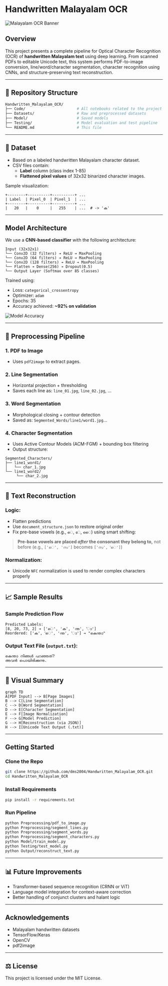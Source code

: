# Handwritten Malayalam OCR

![Malayalam OCR Banner](https://upload.wikimedia.org/wikipedia/commons/thumb/4/47/Malayalam_Alphabet_Chart.svg/1200px-Malayalam_Alphabet_Chart.svg.png)

##  Overview

This project presents a complete pipeline for Optical Character Recognition (OCR) of **handwritten Malayalam text** using deep learning. From scanned PDFs to editable Unicode text, this system performs PDF-to-image conversion, line/word/character segmentation, character recognition using CNNs, and structure-preserving text reconstruction.

---

## 📁 Repository Structure

```bash
Handwritten_Malayalam_OCR/
├── Code/                       # All notebooks related to the project
├── Datasets/                   # Raw and preprocessed datasets
├── Model/                      # Saved models 
├── Testing/                    # Model evaluation and test pipeline
└── README.md                   # This file
```

---

## 📄 Dataset

- Based on a labeled handwritten Malayalam character dataset.
- CSV files contain:
  - **Label** column (class index 1-85)
  - **Flattened pixel values** of 32x32 binarized character images.

Sample visualization:

```
+--------+----------+----------+ ...
| Label  | Pixel_0  | Pixel_1  | ...
+--------+----------+----------+ ...
|   20   |    0     |   255    | ...  # -> 'ക'
```

---

##  Model Architecture

We use a **CNN-based classifier** with the following architecture:

```
Input (32x32x1)
└── Conv2D (32 filters) ➔ ReLU ➔ MaxPooling
└── Conv2D (64 filters) ➔ ReLU ➔ MaxPooling
└── Conv2D (128 filters) ➔ ReLU ➔ MaxPooling
└── Flatten ➔ Dense(256) ➔ Dropout(0.5)
└── Output Layer (Softmax over 85 classes)
```

Trained using:
- Loss: `categorical_crossentropy`
- Optimizer: `adam`
- Epochs: 35
- Accuracy achieved: **~92% on validation**

![Model Accuracy](https://user-images.githubusercontent.com/placeholder/train-val-accuracy.png)

---

## 📝 Preprocessing Pipeline

### 1. PDF to Image
- Uses `pdf2image` to extract pages.

### 2. Line Segmentation
- Horizontal projection + thresholding
- Saves each line as: `line_01.jpg`, `line_02.jpg`, ...

### 3. Word Segmentation
- Morphological closing + contour detection
- Saved as: `Segmented_Words/line1/word1.jpg`...

### 4. Character Segmentation
- Uses Active Contour Models (ACM-FGM) + bounding box filtering
- Output structure:

```
Segmented_Characters/
├── line1_word1/
│   └── char_1.jpg
└── line1_word2/
     └── char_2.jpg
```

---

## 🔢 Text Reconstruction

###  Logic:
- Flatten predictions
- Use `document_structure.json` to restore original order
- Fix pre-base vowels (e.g., `െ`, `േ`, `ൈ`) using smart shifting:

> **Pre-base vowels are placed *after* the consonant they belong to,**
> not before (e.g., `['െ', 'സ']` becomes `['സ', 'െ']`)

### Normalization:
- Unicode `NFC` normalization is used to render complex characters properly

---

## 📈 Sample Results

### Sample Prediction Flow
```
Predicted Labels:
[8, 20, 73, 2] ➔ ['െ', 'ക', 'ന്ത', 'ാ']
Reordered: ['ക', 'െ', 'ന്ത', 'ാ'] ➔ "കെന്താ"
```

### Output Text File (`output.txt`):
```
കെന്താ നിങ്ങൾ പറഞ്ഞത്?
അവൻ പൊയിരിക്കുന്നു.
```

---

## 📅 Visual Summary

```mermaid
graph TD
A[PDF Input] --> B[Page Images]
B --> C[Line Segmentation]
C --> D[Word Segmentation]
D --> E[Character Segmentation]
E --> F[Image Normalization]
F --> G[Model Prediction]
G --> H[Reconstruction (via JSON)]
H --> I[Unicode Text Output (.txt)]
```

---

##  Getting Started

### Clone the Repo
```bash
git clone https://github.com/dms2004/Handwritten_Malayalam_OCR.git
cd Handwritten_Malayalam_OCR
```

### Install Requirements
```bash
pip install -r requirements.txt
```

### Run Pipeline
```bash
python Preprocessing/pdf_to_image.py
python Preprocessing/segment_lines.py
python Preprocessing/segment_words.py
python Preprocessing/segment_characters.py
python Model/train_model.py
python Testing/test_model.py
python Output/reconstruct_text.py
```

---

## 📊 Future Improvements
- Transformer-based sequence recognition (CRNN or ViT)
- Language model integration for context-aware correction
- Better handling of conjunct clusters and halant logic

---

##  Acknowledgements
- Malayalam handwritten datasets
- TensorFlow/Keras
- OpenCV
- pdf2image

---

## ⚖️ License
This project is licensed under the MIT License.

